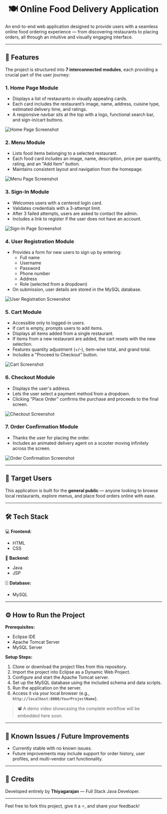 <h1 align="center">🍽️ Online Food Delivery Application</h1>

An end-to-end web application designed to provide users with a seamless online food ordering experience — from discovering restaurants to placing orders, all through an intuitive and visually engaging interface.

---

## 🚀 Features

The project is structured into **7 interconnected modules**, each providing a crucial part of the user journey:

### 1. Home Page Module
- Displays a list of restaurants in visually appealing cards.
- Each card includes the restaurant’s image, name, address, cuisine type, estimated delivery time, and ratings.
- A responsive navbar sits at the top with a logo, functional search bar, and sign-in/cart buttons.

![Home Page Screenshot](FOOD%20APP%20PROJECT/project-execution-images&video/home.png)

### 2. Menu Module
- Lists food items belonging to a selected restaurant.
- Each food card includes an image, name, description, price per quantity, rating, and an "Add Item" button.
- Maintains consistent layout and navigation from the homepage.

![Menu Page Screenshot](FOOD%20APP%20PROJECT/project-execution-images&video/menu.png)

### 3. Sign-In Module
- Welcomes users with a centered login card.
- Validates credentials with a 3-attempt limit.
- After 3 failed attempts, users are asked to contact the admin.
- Includes a link to register if the user does not have an account.

![Sign-In Page Screenshot](FOOD%20APP%20PROJECT/project-execution-images&video/login.png)

### 4. User Registration Module
- Provides a form for new users to sign up by entering:
  - Full name
  - Username
  - Password
  - Phone number
  - Address
  - Role (selected from a dropdown)
- On submission, user details are stored in the MySQL database.

![User Registration Screenshot](FOOD%20APP%20PROJECT/project-execution-images&video/user-registration.png)

### 5. Cart Module
- Accessible only to logged-in users.
- If cart is empty, prompts users to add items.
- Displays all items added from a single restaurant.
- If items from a new restaurant are added, the cart resets with the new selection.
- Features quantity adjustment (+/-), item-wise total, and grand total.
- Includes a "Proceed to Checkout" button.

![Cart Screenshot](FOOD%20APP%20PROJECT/project-execution-images&video/cart.png)

### 6. Checkout Module
- Displays the user's address.
- Lets the user select a payment method from a dropdown.
- Clicking "Place Order" confirms the purchase and proceeds to the final screen.

![Checkout Screenshot](FOOD%20APP%20PROJECT/project-execution-images&video/checkout.png)

### 7. Order Confirmation Module
- Thanks the user for placing the order.
- Includes an animated delivery agent on a scooter moving infinitely across the screen.

![Order Confirmation Screenshot](FOOD%20APP%20PROJECT/project-execution-images&video/order-confirmation.png)

---

## 👥 Target Users

This application is built for the **general public** — anyone looking to browse local restaurants, explore menus, and place food orders online with ease.

---

## 🛠 Tech Stack

💻 **Frontend:**
- HTML
- CSS

🧠 **Backend:**
- Java
- JSP

🗄️ **Database:**
- MySQL

---

## ⚙️ How to Run the Project

**Prerequisites:**
- Eclipse IDE
- Apache Tomcat Server
- MySQL Server

**Setup Steps:**
1. Clone or download the project files from this repository.
2. Import the project into Eclipse as a Dynamic Web Project.
3. Configure and start the Apache Tomcat server.
4. Set up the MySQL database using the included schema and data scripts.
5. Run the application on the server.
6. Access it via your local browser (e.g., `http://localhost:8080/YourProjectName`).

> 📽 A demo video showcasing the complete workflow will be embedded here soon.

---

## 🧪 Known Issues / Future Improvements

- Currently stable with no known issues.
- Future improvements may include support for order history, user profiles, and multi-vendor cart functionality.

---

## 🙌 Credits

Developed entirely by **Thiyagarajan** — Full Stack Java Developer.

---

Feel free to fork this project, give it a ⭐, and share your feedback!
